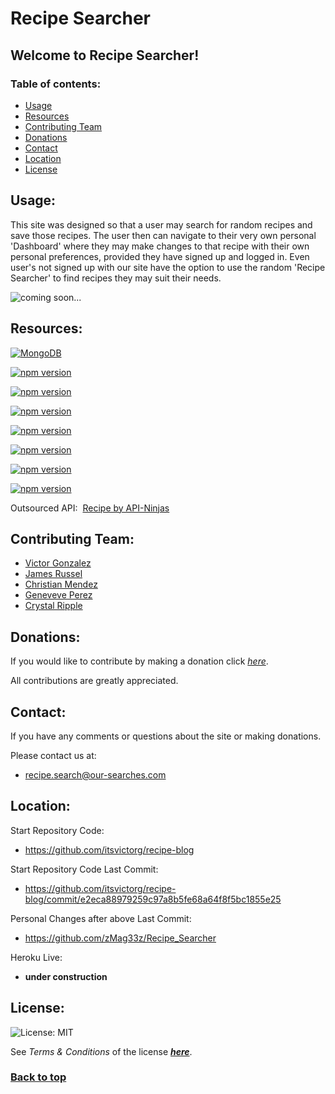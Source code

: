 # Recipe Searcher

## Welcome to Recipe Searcher!

### Table of contents:

- [Usage](#usage)
- [Resources](#resources)
- [Contributing Team](#contributing)
- [Donations](#donations)
- [Contact](#contact)
- [Location](#location)
- [License](#license)

## Usage:

This site was designed so that a user may search for random recipes and save those recipes.  The user then can navigate to their very own personal 'Dashboard' where they may make changes to that recipe with their own personal preferences, provided they have signed up and logged in.  Even user's not signed up with our site have the option to use the random 'Recipe Searcher' to find recipes they may suit their needs.

![*coming soon...*]()

## Resources:

[![MongoDB](https://img.shields.io/badge/MongoDB-v4.4.17-9cf)](https://www.mongodb.com/)

[![npm version](https://img.shields.io/badge/Express-v4.17.1-9cf)](https://expressjs.com/)

[![npm version](https://img.shields.io/badge/React-v17.0.1-9cf)](https://react.dev/)

[![npm version](https://img.shields.io/badge/Node-v18.12.1-9cf)](https://nodejs.org/en/about)

[![npm version](https://img.shields.io/badge/React%20Bootstrap-v2.7.2-9cf)](https://react-bootstrap.github.io/)

[![npm version](https://img.shields.io/badge/Bootstrap-v5.2.3-9cf)](https://react-bootstrap.github.io/)

[![npm version](https://img.shields.io/badge/GraphQl-v18.12.1-9cf)](https://www.apollographql.com/)

[![npm version](https://img.shields.io/badge/Stripe-v12.0.0-9cf)](https://stripe.com/docs)

Outsourced API:&nbsp;&nbsp;[Recipe by API-Ninjas](https://rapidapi.com/apininjas/api/recipe-by-api-ninjas)

## Contributing Team:

 - [Victor Gonzalez](https://github.com/itsvictorg)
 - [James Russel](https://github.com/eugerald)
 - [Christian Mendez](https://github.com/christian1512-FE)
 - [Geneveve Perez](https://ineedurgithub.account)
 - [Crystal Ripple](https://github.com/zMag33z)

## Donations:

If you would like to contribute by making a donation click [*here*](https:///recipe-blog/donate).

All contributions are greatly appreciated.

## Contact:

If you have any comments or questions about the site or making donations.

Please contact us at:
 - recipe.search@our-searches.com

## Location:

Start Repository Code:
 - https://github.com/itsvictorg/recipe-blog

Start Repository Code Last Commit:
 - https://github.com/itsvictorg/recipe-blog/commit/e2eca88979259c97a8b5fe68a64f8f5bc1855e25

Personal Changes after above Last Commit:
 - https://github.com/zMag33z/Recipe_Searcher

Heroku Live:
 - **under construction**

## License:
  
![License: MIT](https://img.shields.io/badge/license-MIT-brightgreen)
  
See *Terms & Conditions* of the license [***here***](https://opensource.org/licenses/MIT).

### [**Back to top**](#)